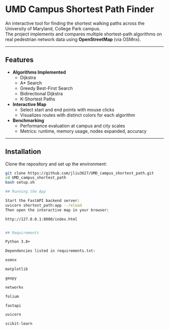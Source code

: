 # UMD Campus Shortest Path Finder

An interactive tool for finding the shortest walking paths across the University of Maryland, College Park campus.  
The project implements and compares multiple shortest-path algorithms on real pedestrian network data using **OpenStreetMap** (via OSMnx).

---

## Features
- **Algorithms Implemented**
  - Dijkstra
  - A* Search
  - Greedy Best-First Search
  - Bidirectional Dijkstra
  - K-Shortest Paths
- **Interactive Map**
  - Select start and end points with mouse clicks
  - Visualizes routes with distinct colors for each algorithm
- **Benchmarking**
  - Performance evaluation at campus and city scales
  - Metrics: runtime, memory usage, nodes expanded, accuracy

---

## Installation

Clone the repository and set up the environment:

```bash
git clone https://github.com/jliu3627/UMD_campus_shortest_path.git
cd UMD_campus_shortest_path
bash setup.sh

## Running the App

Start the FastAPI backend server:
uvicorn shortest_path:app --reload
Then open the interactive map in your browser:

http://127.0.0.1:8000/index.html


## Requirements

Python 3.8+

Dependencies listed in requirements.txt:

osmnx

matplotlib

geopy

networkx

folium

fastapi

uvicorn

scikit-learn

